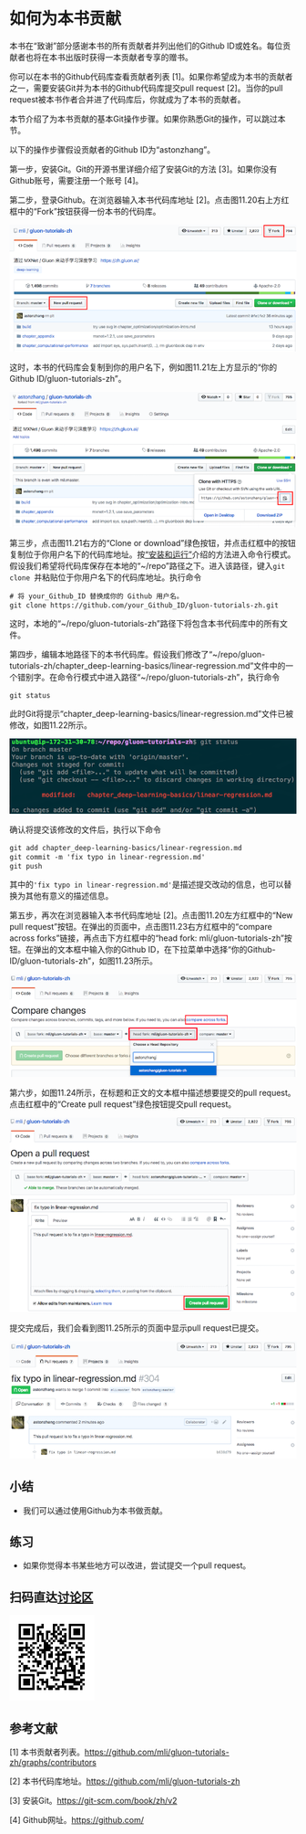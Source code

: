 # 如何为本书贡献

本书在“致谢”部分感谢本书的所有贡献者并列出他们的Github ID或姓名。每位贡献者也将在本书出版时获得一本贡献者专享的赠书。

你可以在本书的Github代码库查看贡献者列表 [1]。如果你希望成为本书的贡献者之一，需要安装Git并为本书的Github代码库提交pull request [2]。当你的pull request被本书作者合并进了代码库后，你就成为了本书的贡献者。

本节介绍了为本书贡献的基本Git操作步骤。如果你熟悉Git的操作，可以跳过本节。

以下的操作步骤假设贡献者的Github ID为“astonzhang”。

第一步，安装Git。Git的开源书里详细介绍了安装Git的方法 [3]。如果你没有Github账号，需要注册一个账号 [4]。

第二步，登录Github。在浏览器输入本书代码库地址 [2]。点击图11.20右上方红框中的“Fork”按钮获得一份本书的代码库。

![点击右上方红框中的“Fork”按钮可获得一份本书的代码库。点击左方“New pull request”按钮可提交pull request。](../img/contrib01.png)


这时，本书的代码库会复制到你的用户名下，例如图11.21左上方显示的“你的Github ID/gluon-tutorials-zh”。

![点击右方的“Clone or download”绿色按钮，并点击红框中的按钮复制位于你用户名下的代码库地址。](../img/contrib02.png)


第三步，点击图11.21右方的“Clone or download”绿色按钮，并点击红框中的按钮复制位于你用户名下的代码库地址。按[“安装和运行”](../chapter_prerequisite/install.md)介绍的方法进入命令行模式。假设我们希望将代码库保存在本地的“~/repo”路径之下。进入该路径，键入`git clone `并粘贴位于你用户名下的代码库地址。执行命令

```
# 将 your_Github_ID 替换成你的 Github 用户名。
git clone https://github.com/your_Github_ID/gluon-tutorials-zh.git
```

这时，本地的“~/repo/gluon-tutorials-zh”路径下将包含本书代码库中的所有文件。


第四步，编辑本地路径下的本书代码库。假设我们修改了“~/repo/gluon-tutorials-zh/chapter_deep-learning-basics/linear-regression.md”文件中的一个错别字。在命令行模式中进入路径“~/repo/gluon-tutorials-zh”，执行命令

```
git status
```

此时Git将提示“chapter_deep-learning-basics/linear-regression.md”文件已被修改，如图11.22所示。

![Git提示“chapter_deep-learning-basics/linear-regression.md”文件已被修改。](../img/contrib03.png)

确认将提交该修改的文件后，执行以下命令

```
git add chapter_deep-learning-basics/linear-regression.md
git commit -m 'fix typo in linear-regression.md'
git push
```

其中的`'fix typo in linear-regression.md'`是描述提交改动的信息，也可以替换为其他有意义的描述信息。


第五步，再次在浏览器输入本书代码库地址 [2]。点击图11.20左方红框中的“New pull request”按钮。在弹出的页面中，点击图11.23右方红框中的“compare across forks”链接，再点击下方红框中的“head fork: mli/gluon-tutorials-zh”按钮。在弹出的文本框中输入你的Github ID，在下拉菜单中选择“你的Github-ID/gluon-tutorials-zh”，如图11.23所示。


![选择改动来源所在的代码库。](../img/contrib04.png)


第六步，如图11.24所示，在标题和正文的文本框中描述想要提交的pull request。点击红框中的“Create pull request”绿色按钮提交pull request。

![描述并提交pull request。](../img/contrib05.png)


提交完成后，我们会看到图11.25所示的页面中显示pull request已提交。

![显示pull request已提交。](../img/contrib06.png)




## 小结

* 我们可以通过使用Github为本书做贡献。


## 练习

* 如果你觉得本书某些地方可以改进，尝试提交一个pull request。


## 扫码直达[讨论区](https://discuss.gluon.ai/t/topic/7570)

![](../img/qr_how-to-contribute.svg)


## 参考文献

[1] 本书贡献者列表。https://github.com/mli/gluon-tutorials-zh/graphs/contributors

[2] 本书代码库地址。https://github.com/mli/gluon-tutorials-zh

[3] 安装Git。https://git-scm.com/book/zh/v2

[4] Github网址。https://github.com/
